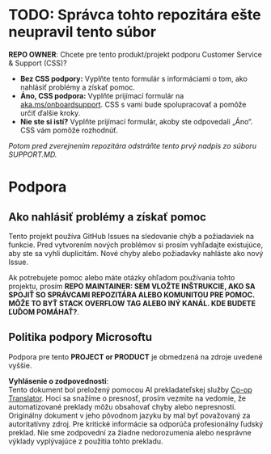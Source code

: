 <!--
CO_OP_TRANSLATOR_METADATA:
{
  "original_hash": "62fe65c1d8e3796c01aa1e3c89666cba",
  "translation_date": "2025-06-12T11:20:44+00:00",
  "source_file": "SUPPORT.md",
  "language_code": "sk"
}
-->
# TODO: Správca tohto repozitára ešte neupravil tento súbor

**REPO OWNER**: Chcete pre tento produkt/projekt podporu Customer Service & Support (CSS)?

- **Bez CSS podpory:** Vyplňte tento formulár s informáciami o tom, ako nahlásiť problémy a získať pomoc.
- **Áno, CSS podpora:** Vyplňte prijímací formulár na [aka.ms/onboardsupport](https://aka.ms/onboardsupport). CSS s vami bude spolupracovať a pomôže určiť ďalšie kroky.
- **Nie ste si istí?** Vyplňte prijímací formulár, akoby ste odpovedali „Áno“. CSS vám pomôže rozhodnúť.

*Potom pred zverejnením repozitára odstráňte tento prvý nadpis zo súboru SUPPORT.MD.*

# Podpora

## Ako nahlásiť problémy a získať pomoc

Tento projekt používa GitHub Issues na sledovanie chýb a požiadaviek na funkcie. Pred vytvorením nových problémov si prosím vyhľadajte existujúce, aby ste sa vyhli duplicitám. Nové chyby alebo požiadavky nahláste ako nový Issue.

Ak potrebujete pomoc alebo máte otázky ohľadom používania tohto projektu, prosím **REPO MAINTAINER: SEM VLOŽTE INŠTRUKCIE, AKO SA SPOJIŤ SO SPRÁVCAMI REPOZITÁRA ALEBO KOMUNITOU PRE POMOC. MÔŽE TO BYŤ STACK OVERFLOW TAG ALEBO INÝ KANÁL. KDE BUDETE ĽUĎOM POMÁHAŤ?**.

## Politika podpory Microsoftu

Podpora pre tento **PROJECT or PRODUCT** je obmedzená na zdroje uvedené vyššie.

**Vyhlásenie o zodpovednosti**:  
Tento dokument bol preložený pomocou AI prekladateľskej služby [Co-op Translator](https://github.com/Azure/co-op-translator). Hoci sa snažíme o presnosť, prosím vezmite na vedomie, že automatizované preklady môžu obsahovať chyby alebo nepresnosti. Originálny dokument v jeho pôvodnom jazyku by mal byť považovaný za autoritatívny zdroj. Pre kritické informácie sa odporúča profesionálny ľudský preklad. Nie sme zodpovední za žiadne nedorozumenia alebo nesprávne výklady vyplývajúce z použitia tohto prekladu.